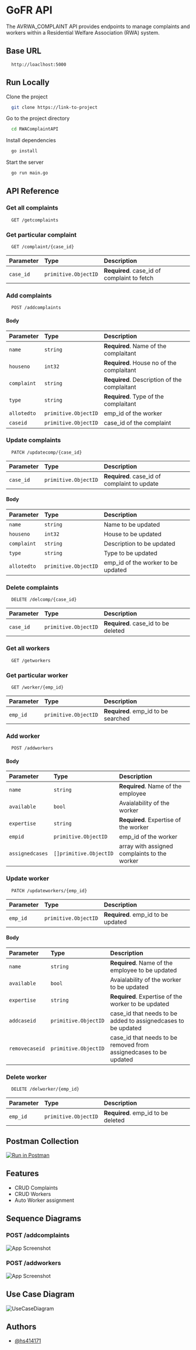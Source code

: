 
# GoFR API

The AVRWA_COMPLAINT API provides endpoints to manage complaints and workers within a Residential Welfare Association (RWA) system.

## Base URL

```http
  http://loaclhost:5000

```

## Run Locally

Clone the project

```bash
  git clone https://link-to-project
```

Go to the project directory

```bash
  cd RWAComplaintAPI
```

Install dependencies

```bash
  go install
```

Start the server

```bash
  go run main.go
```



## API Reference

### Get all complaints

```http
  GET /getcomplaints
```


### Get particular complaint

```http
  GET /complaint/{case_id}
```

| Parameter | Type     | Description                       |
| :-------- | :------- | :-------------------------------- |
| `case_id`      | `primitive.ObjectID` | **Required**. case_id of complaint to fetch |

### Add complaints
```http
  POST /addcomplaints
```
#### Body 
| Parameter | Type     | Description                       |
| :-------- | :------- | :-------------------------------- |
| `name`      | `string` | **Required**. Name of the complaitant |
| `houseno`      | `int32` | **Required**. House no of the complaitant |
| `complaint`      | `string` | **Required**. Description of the complaitant |
| `type`      | `string` | **Required**. Type of the complaitant |
| `allotedto`      | `primitive.ObjectID` |  emp_id of the worker |
| `caseid`      | `primitive.ObjectID` |  case_id of the complaint |

### Update complaints
```http
  PATCH /updatecomp/{case_id}
```
| Parameter | Type     | Description                       |
| :-------- | :------- | :-------------------------------- |
| `case_id`      | `primitive.ObjectID` | **Required**. case_id of complaint to update |

#### Body

| Parameter | Type     | Description                       |
| :-------- | :------- | :-------------------------------- |
| `name`      | `string` |  Name to be updated |
| `houseno`      | `int32` |  House to be updated |
| `complaint`      | `string` |  Description to be updated |
| `type`      | `string` |  Type to be updated |
| `allotedto`      | `primitive.ObjectID` |  emp_id of the worker to be updated|

### Delete complaints

```http
  DELETE /delcomp/{case_id}
```
| Parameter | Type     | Description                       |
| :-------- | :------- | :-------------------------------- |
| `case_id`      | `primitive.ObjectID` | **Required**. case_id to be deleted |

### Get all workers
```http
  GET /getworkers
```

### Get particular worker
```http
  GET /worker/{emp_id}
```
| Parameter | Type     | Description                       |
| :-------- | :------- | :-------------------------------- |
| `emp_id`      | `primitive.ObjectID` | **Required**. emp_id to be searched |

### Add worker
```http
  POST /addworkers
```

#### Body 
| Parameter | Type     | Description                       |
| :-------- | :------- | :-------------------------------- |
| `name`      | `string` | **Required**. Name of the employee |
| `available`      | `bool` |  Avaialability of the worker |
| `expertise`      | `string` | **Required**. Expertise of the worker |
| `empid`      | `primitive.ObjectID` |  emp_id of the worker |
| `assignedcases`      | `[]primitive.ObjectID` |  array with assigned complaints to the worker  |

### Update worker

```http
  PATCH /updateworkers/{emp_id}
```
| Parameter | Type     | Description                       |
| :-------- | :------- | :-------------------------------- |
| `emp_id`      | `primitive.ObjectID` | **Required**. emp_id to be updated |

#### Body
| Parameter | Type     | Description                       |
| :-------- | :------- | :-------------------------------- |
| `name`      | `string` | **Required**. Name of the employee to be updated |
| `available`      | `bool` |  Avaialability of the worker to be updated |
| `expertise`      | `string` | **Required**. Expertise of the worker to be updated |
| `addcaseid`      | `primitive.ObjectID` |  case_id that needs to be added to assignedcases to be updated|
| `removecaseid`      | `primitive.ObjectID` |  case_id that needs to be removed from assignedcases to be updated |


### Delete worker

```http
  DELETE /delworker/{emp_id}
```
| Parameter | Type     | Description                       |
| :-------- | :------- | :-------------------------------- |
| `emp_id`      | `primitive.ObjectID` | **Required**. emp_id to be deleted |



## Postman Collection

[![Run in Postman](https://run.pstmn.io/button.svg)](https://app.getpostman.com/run-collection/16926948-24c6a840-4ccb-4a8f-b161-36dcbcc4043b?action=collection%2Ffork&source=rip_markdown&collection-url=entityId%3D16926948-24c6a840-4ccb-4a8f-b161-36dcbcc4043b%26entityType%3Dcollection%26workspaceId%3D95e5319b-d400-4cb2-a57a-dc6ac6349380)
## Features

- CRUD Complaints 
- CRUD Workers
- Auto Worker assignment

## Sequence Diagrams

### POST /addcomplaints
![App Screenshot](https://www.planttext.com/api/plantuml/svg/bPDDJyCm38Rl_HM-SPguxu3sqV4X8HXqWxFNUCWYIqlY5lRlIRgrIocJe9UeR-mdVXrduWIjL3kTb7xbd4iq0dFDPAGdPMHhiZtfjR3lP5qww-SMkr8Z6maRoO44ewiZO0otgzKIbe_P2YvHgRoBJZ0Nhb6eFUgmnAcBBx4-2j0eU47DAaHtvq6AWWbgQVUuC91LUKxERIkTWF-6p1ioP0DdRVYZyZXqT9V-2EwSZk6f8hjl1TWMrX_1WXjDhTZaTcPEJGfoznUNSCzEeDZ-3b9q1ZMqaf6clBqMc7aZ2dmBvfQ5BEDvJ-jIdVWN3gREyPlnsQ4Phcdtj4RMk67Dil-tmHuVKXBF-hExU9wyHwnxLnwnEb9l0iDEBC0eAcnUc2tRNJCgF-iPKDgIGatDL8_XWJxr7gPAXLuDYYBjA9x5Qw-IEiTQMEk7wPbSMHX72HcLHDKStyJ4o-6nVWC0)

### POST /addworkers
![App Screenshot](https://www.planttext.com/api/plantuml/svg/TL6xRiCm3Dpr5Vo18Bk78i-YKnF4HZeJ9WC8LII3efFsxoDRjkCCqKBeTCSxKgkeADfUdMbIjRLjq2jidMMlBr39ScDvWNw2_BB4tSQOB835ny0huAkgZd0yb1KiaUYUgGPhjJTK7jlbCjVj_rGI2z0JdD5PwjZP2NQeQD3f-623XxAjQuxnqZe3wJmRJkaAM1CDrvupXNWEqC7J3HQpFDlWBrQklLbF8twZ7wsJEA-ZW6--k__EdccQWHMjYuPTvFaSdmbbUjTeBn84JXoRu2CRzcHcEOPbhXASVl81)

## Use Case Diagram
![UseCaseDiagram](https://www.planttext.com/api/plantuml/svg/RP312i8m38RlUOgm-mxEdMLbWWyWPUUonbdisj5c1n7VtKsh5lJsvUVx4qWJMGMUHmkMJepiCPZXpAXDe9wDTw1wzW5bf80geanpvyFbbNGf4NeqRWq4mDfLRh24nsja6l46Y7EaNaN2GcYDhHydgupZuhcrtUI2dBHY-d6gtDcJfJ_EDdSEn5yX9gE6HP5ObhjqzirLnjkCwuMxZ4NM5LbNVBftW8QSNhxw0000)

## Authors

- [@hs414171](https://github.com/hs414171)

